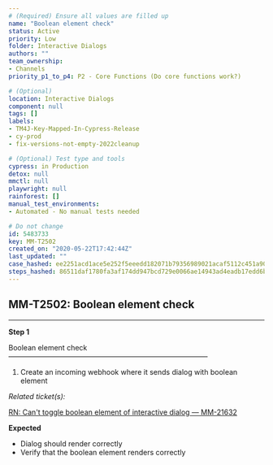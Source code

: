 ```yaml
---
# (Required) Ensure all values are filled up
name: "Boolean element check"
status: Active
priority: Low
folder: Interactive Dialogs
authors: ""
team_ownership: 
- Channels
priority_p1_to_p4: P2 - Core Functions (Do core functions work?)

# (Optional)
location: Interactive Dialogs
component: null
tags: []
labels: 
- TM4J-Key-Mapped-In-Cypress-Release
- cy-prod
- fix-versions-not-empty-2022cleanup

# (Optional) Test type and tools
cypress: in Production
detox: null
mmctl: null
playwright: null
rainforest: []
manual_test_environments: 
- Automated - No manual tests needed

# Do not change
id: 5483733
key: MM-T2502
created_on: "2020-05-22T17:42:44Z"
last_updated: ""
case_hashed: ee2251acd1ace5e252f5eeedd182071b79356989021acaf5112c451a903b70c1f1f299fbce5fe2b6afc54c83975fb2aa
steps_hashed: 86511daf1780fa3af174dd947bcd729e0066ae14943ad4eadb17edd6b5b692977e8dc18b30b0cb8de39fa60a1f4c3ff4
---
```


<!-- (Auto-generated) Based on frontmatter's "key" and "name" -->

## MM-T2502: Boolean element check

---

**Step 1**

Boolean element check\
————————————————————————————

1. Create an incoming webhook where it sends dialog with boolean element

_Related ticket(s):_

[RN: Can't toggle boolean element of interactive dialog — MM-21632](https://mattermost.atlassian.net/browse/MM-21632)

**Expected**

- Dialog should render correctly
- Verify that the boolean element renders correctly
